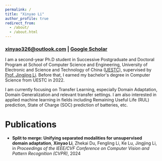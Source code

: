 ```yaml
---
permalink: /
title: "Xinyao Li"
author_profile: true
redirect_from: 
  - /about/
  - /about.html
---
```


### xinyao326@outlook.com | [Google Scholar](https://scholar.google.com/citations?user=lO0a_BUAAAAJ)
I am a second-year Ph.D student in Successive Postgraduate and Doctoral Program at School of Computer Science and Engineering, University of Electronic and Science and Technology of China ([UESTC](https://www.uestc.edu.cn/)), supervised by [Prof. Jingjing Li](lijin118.github.io). Before that, I earned my bachelor's degree in Computer Science from UESTC in 2022.

I am currently focusing on Transfer Learning, especially Domain Adaptation, Domain Generalization and relevant transfer settings. I am also interested in applied machine learning in fields including Remaining Useful Life (RUL) prediction, State of Charge (SOC) prediction of batteries, etc. 


# Publications
- **Split to merge: Unifying separated modalities for unsupervised domain adaptation**, **Xinyao Li**, Zhekai Du, Fengling Li, Ke Lu, Jingjing Li, in *Proceedings of the IEEE/CVF Conference on Computer Vision and Pattern Recognition (CVPR)*, 2024
